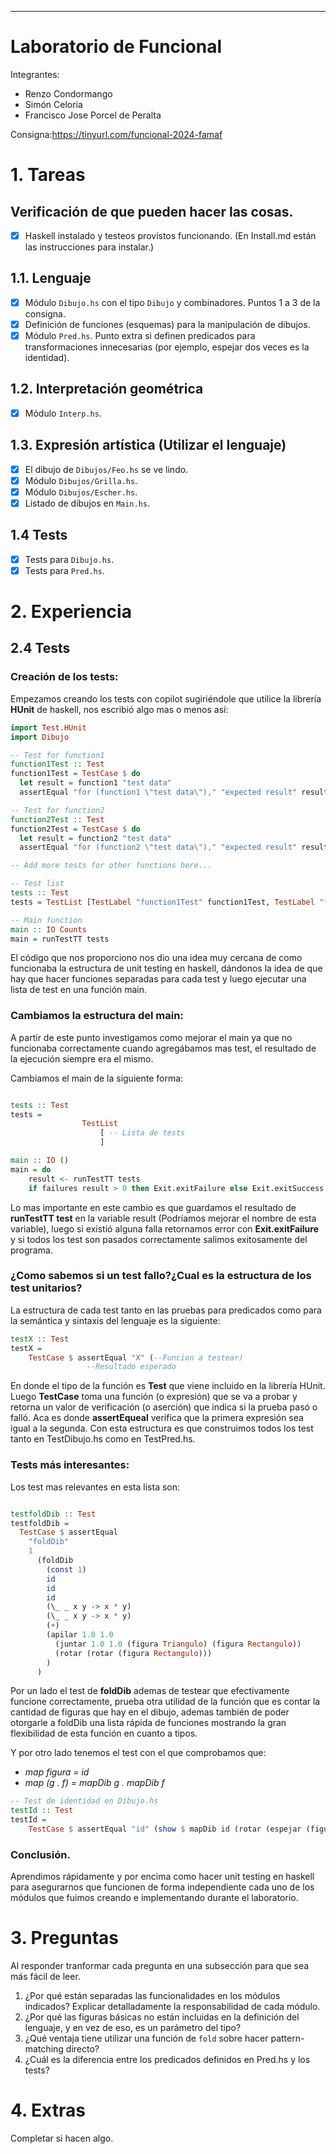 ---
# Laboratorio de Funcional
Integrantes: 

 - Renzo Condormango
 - Simón Celoria
 - Francisco Jose Porcel de Peralta

Consigna:https://tinyurl.com/funcional-2024-famaf

# 1. Tareas

## Verificación de que pueden hacer las cosas.
- [x] Haskell instalado y testeos provistos funcionando. (En Install.md están las instrucciones para instalar.)

## 1.1. Lenguaje
- [x] Módulo `Dibujo.hs` con el tipo `Dibujo` y combinadores. Puntos 1 a 3 de la consigna.
- [x] Definición de funciones (esquemas) para la manipulación de dibujos.
- [x] Módulo `Pred.hs`. Punto extra si definen predicados para transformaciones innecesarias (por ejemplo, espejar dos veces es la identidad).

## 1.2. Interpretación geométrica
- [x] Módulo `Interp.hs`.

## 1.3. Expresión artística (Utilizar el lenguaje)
- [x] El dibujo de `Dibujos/Feo.hs` se ve lindo.
- [x] Módulo `Dibujos/Grilla.hs`.
- [x] Módulo `Dibujos/Escher.hs`.
- [x] Listado de dibujos en `Main.hs`.

## 1.4 Tests
- [x] Tests para `Dibujo.hs`.
- [x] Tests para `Pred.hs`.

# 2. Experiencia
## 2.4 Tests
### Creación de los tests:
Empezamos creando los tests con copilot sugiriéndole que utilice la librería **HUnit** de haskell, nos escribió algo mas o menos así: 
```Haskell
import Test.HUnit
import Dibujo

-- Test for function1
function1Test :: Test
function1Test = TestCase $ do
  let result = function1 "test data"
  assertEqual "for (function1 \"test data\")," "expected result" result

-- Test for function2
function2Test :: Test
function2Test = TestCase $ do
  let result = function2 "test data"
  assertEqual "for (function2 \"test data\")," "expected result" result

-- Add more tests for other functions here...

-- Test list
tests :: Test
tests = TestList [TestLabel "function1Test" function1Test, TestLabel "function2Test" function2Test]

-- Main function
main :: IO Counts
main = runTestTT tests
```
El código que nos proporciono nos dio una idea muy cercana de como funcionaba la estructura de unit testing en haskell, dándonos la idea de que hay que hacer funciones separadas para cada test y luego ejecutar una lista de test en una función main.
### Cambiamos la estructura del main:
A partir de este punto investigamos como mejorar el main ya que no funcionaba correctamente cuando agregábamos mas test, el resultado de la ejecución siempre era el mismo.

Cambiamos el main de la siguiente forma:
``` Haskell

tests :: Test
tests =
                TestList
                    [ -- Lista de tests
                    ]

main :: IO ()
main = do
    result <- runTestTT tests
    if failures result > 0 then Exit.exitFailure else Exit.exitSuccess
```
Lo mas importante en este cambio es que guardamos el resultado de **runTestTT test** en la variable result (Podríamos mejorar el nombre de esta variable), luego si existió alguna falla retornamos error con **Exit.exitFailure** y si todos los test son pasados correctamente salimos exitosamente del programa.
### ¿Como sabemos si un test fallo?¿Cual es la estructura de los test unitarios?
La estructura de cada test tanto en las pruebas para predicados como para la semántica y sintaxis del lenguaje es la siguiente:
```Haskell
testX :: Test
testX =
    TestCase $ assertEqual "X" (--Funcion a testear)
                 --Resultado esperado
```
En donde el tipo de la función es **Test** que viene incluido en la librería HUnit. Luego  **TestCase** toma una función (o expresión) que se va a probar y retorna un valor de verificación (o aserción) que indica si la prueba pasó o falló. Aca es donde **assertEqueal** verifica que la primera expresión sea igual a la segunda. Con esta estructura es que construimos todos los test tanto en TestDibujo.hs como en TestPred.hs.

### Tests más interesantes:
Los test mas relevantes en esta lista son:
```Haskell

testfoldDib :: Test
testfoldDib =
  TestCase $ assertEqual
    "foldDib"
    1
      (foldDib
        (const 1)
        id
        id
        id
        (\_ _ x y -> x * y)
        (\_ _ x y -> x * y)
        (+)
        (apilar 1.0 1.0 
          (juntar 1.0 1.0 (figura Triangulo) (figura Rectangulo)) 
          (rotar (rotar (figura Rectangulo)))
        )
      )
```
Por un lado el test de **foldDib** ademas de testear que efectivamente funcione correctamente, prueba otra utilidad de la función que es contar la cantidad de figuras que hay en el dibujo, ademas también de poder otorgarle a foldDib una lista rápida de funciones mostrando la gran flexibilidad de esta función en cuanto a tipos.

Y por otro lado tenemos el test con el que comprobamos que:
* *map figura = id*
* *map (g . f) = mapDib g . mapDib f*
```Haskell
-- Test de identidad en Dibujo.hs
testId :: Test
testId =
    TestCase $ assertEqual "id" (show $ mapDib id (rotar (espejar (figura 1)))) "Rotar (Espejar (Figura 1))"
```
### Conclusión.
Aprendimos rápidamente y por encima como hacer unit testing en haskell para asegurarnos que funcionen de forma independiente cada uno de los módulos que fuimos creando e implementando durante el laboratorio.
# 3. Preguntas
Al responder tranformar cada pregunta en una subsección para que sea más fácil de leer.

1. ¿Por qué están separadas las funcionalidades en los módulos indicados? Explicar detalladamente la responsabilidad de cada módulo.
2. ¿Por qué las figuras básicas no están incluidas en la definición del lenguaje, y en vez de eso, es un parámetro del tipo?
3. ¿Qué ventaja tiene utilizar una función de `fold` sobre hacer pattern-matching directo?
4. ¿Cuál es la diferencia entre los predicados definidos en Pred.hs y los tests?

# 4. Extras
Completar si hacen algo.
